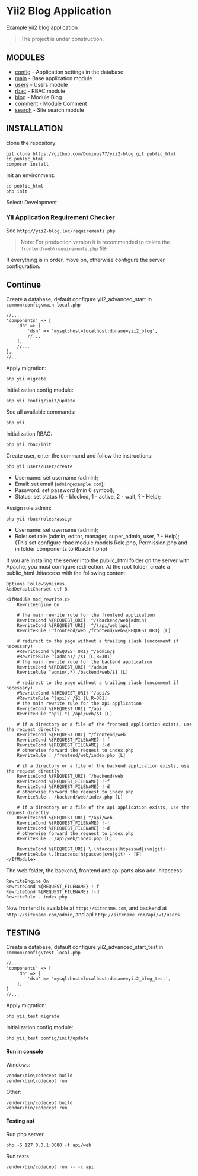 # Yii2 Blog Application

Example yii2 blog application

> The project is under construction.

## MODULES

- [config](/modules/config) - Application settings in the database
- [main](/modules/main) - Base application module
- [users](/modules/users) - Users module
- [rbac](/modules/rbac) - RBAC module
- [blog](/modules/blog) - Module Blog
- [comment](/modules/comment) - Module Comment
- [search](/modules/search) - Site search module

## INSTALLATION

clone the repository:

```
git clone https://github.com/Dominus77/yii2-blog.git public_html
cd public_html
composer install
```

Init an environment:

```
cd public_html
php init
```

Select: Development

### Yii Application Requirement Checker 

See `http://yii2-blog.loc/requirements.php`

> Note: For production version it is recommended to delete the `frontend\web\requirements.php` file

If everything is in order, move on, otherwise configure the server configuration.

## Continue

Create a database, default configure yii2_advanced_start in `common\config\main-local.php`

```
//...
'components' => [
    'db' => [
        'dsn' => 'mysql:host=localhost;dbname=yii2_blog',
        //...
    ],
    //...
],
//...
```

Apply migration:

```
php yii migrate
```

Initialization config module:
```
php yii config/init/update
```

See all available commands:

```
php yii
```

Initialization RBAC:

```
php yii rbac/init
```

Create user, enter the command and follow the instructions:

```
php yii users/user/create
```

- Username: set username (admin);
- Email: set email (`admin@example.com`);
- Password: set password (min 6 symbol);
- Status: set status (0 - blocked, 1 - active, 2 - wait, ? - Help);

Assign role admin:

```
php yii rbac/roles/assign
```

- Username: set username (admin);
- Role: set role (admin, editor, manager, super_admin, user, ? - Help); (This set configure rbac module models Role.php, Permission.php and in folder components to RbacInit.php)

If you are installing the server into the public_html folder on the server with Apache, you must configure redirection.
At the root folder, create a public_html .hitaccess with the following content:

```
Options FollowSymLinks
AddDefaultCharset utf-8

<IfModule mod_rewrite.c>
    RewriteEngine On

    # the main rewrite rule for the frontend application
    RewriteCond %{REQUEST_URI} !^/(backend/web|admin)
    RewriteCond %{REQUEST_URI} !^/(api/web|api)
    RewriteRule !^frontend/web /frontend/web%{REQUEST_URI} [L]

    # redirect to the page without a trailing slash (uncomment if necessary)
    #RewriteCond %{REQUEST_URI} ^/admin/$
    #RewriteRule ^(admin)/ /$1 [L,R=301]
    # the main rewrite rule for the backend application
    RewriteCond %{REQUEST_URI} ^/admin
    RewriteRule ^admin(.*) /backend/web/$1 [L]

    # redirect to the page without a trailing slash (uncomment if necessary)
    #RewriteCond %{REQUEST_URI} ^/api/$
    #RewriteRule ^(api)/ /$1 [L,R=301]
    # the main rewrite rule for the api application
    RewriteCond %{REQUEST_URI} ^/api
    RewriteRule ^api(.*) /api/web/$1 [L]

    # if a directory or a file of the frontend application exists, use the request directly
    RewriteCond %{REQUEST_URI} ^/frontend/web
    RewriteCond %{REQUEST_FILENAME} !-f
    RewriteCond %{REQUEST_FILENAME} !-d
    # otherwise forward the request to index.php
    RewriteRule . /frontend/web/index.php [L]

    # if a directory or a file of the backend application exists, use the request directly
    RewriteCond %{REQUEST_URI} ^/backend/web
    RewriteCond %{REQUEST_FILENAME} !-f
    RewriteCond %{REQUEST_FILENAME} !-d
    # otherwise forward the request to index.php
    RewriteRule . /backend/web/index.php [L]

    # if a directory or a file of the api application exists, use the request directly
    RewriteCond %{REQUEST_URI} ^/api/web
    RewriteCond %{REQUEST_FILENAME} !-f
    RewriteCond %{REQUEST_FILENAME} !-d
    # otherwise forward the request to index.php
    RewriteRule . /api/web/index.php [L]

    RewriteCond %{REQUEST_URI} \.(htaccess|htpasswd|svn|git)
    RewriteRule \.(htaccess|htpasswd|svn|git) - [F]
</IfModule>
```

The web folder, the backend, frontend and api parts also add .hitaccess:

```
RewriteEngine On
RewriteCond %{REQUEST_FILENAME} !-f
RewriteCond %{REQUEST_FILENAME} !-d
RewriteRule . index.php
```

Now frontend is available at `http://sitename.com`, and backend at `http://sitename.com/admin`, and api `http://sitename.com/api/v1/users`

## TESTING

Create a database, default configure yii2_advanced_start_test in `common\config\test-local.php`

```
//...
'components' => [
    'db' => [
        'dsn' => 'mysql:host=localhost;dbname=yii2_blog_test',
    ],
]
//...
```

Apply migration:

```
php yii_test migrate
```

Initialization config module:
```
php yii_test config/init/update
```

#### Run in console
Windows:
```
vendor\bin\codecept build
vendor\bin\codecept run
```
Other:
```
vendor/bin/codecept build
vendor/bin/codecept run
```

#### Testing api
Run php server
```
php -S 127.0.0.1:8080 -t api/web
```
Run tests
```
vendor/bin/codecept run -- -c api
```
